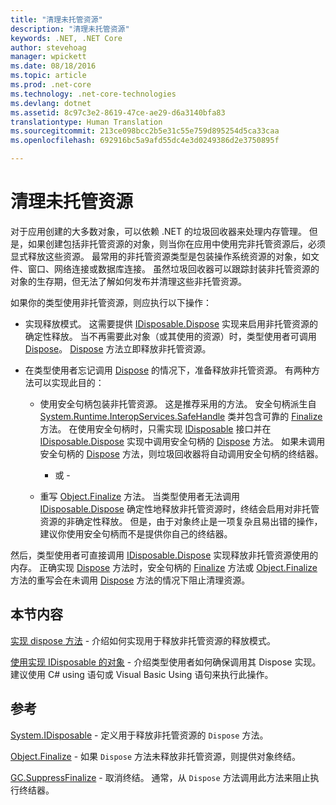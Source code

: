 ```yaml
---
title: "清理未托管资源"
description: "清理未托管资源"
keywords: .NET, .NET Core
author: stevehoag
manager: wpickett
ms.date: 08/18/2016
ms.topic: article
ms.prod: .net-core
ms.technology: .net-core-technologies
ms.devlang: dotnet
ms.assetid: 8c97c3e2-8619-47ce-ae29-d6a3140bfa83
translationtype: Human Translation
ms.sourcegitcommit: 213ce098bcc2b5e31c55e759d895254d5ca33caa
ms.openlocfilehash: 692916bc5a9afd55dc4e3d0249386d2e3750895f

---
```


# <a name="cleaning-up-unmanaged-resources"></a>清理未托管资源

对于应用创建的大多数对象，可以依赖 .NET 的垃圾回收器来处理内存管理。 但是，如果创建包括非托管资源的对象，则当你在应用中使用完非托管资源后，必须显式释放这些资源。 最常用的非托管资源类型是包装操作系统资源的对象，如文件、窗口、网络连接或数据库连接。 虽然垃圾回收器可以跟踪封装非托管资源的对象的生存期，但无法了解如何发布并清理这些非托管资源。 

如果你的类型使用非托管资源，则应执行以下操作： 

* 实现释放模式。 这需要提供 [IDisposable.Dispose](xref:System.IDisposable.Dispose) 实现来启用非托管资源的确定性释放。 当不再需要此对象（或其使用的资源）时，类型使用者可调用 [Dispose](xref:System.IDisposable.Dispose)。 [Dispose](xref:System.IDisposable.Dispose) 方法立即释放非托管资源。 

* 在类型使用者忘记调用 [Dispose](xref:System.IDisposable.Dispose) 的情况下，准备释放非托管资源。 有两种方法可以实现此目的： 

    * 使用安全句柄包装非托管资源。 这是推荐采用的方法。 安全句柄派生自 [System.Runtime.InteropServices.SafeHandle](xref:System.Runtime.InteropServices.SafeHandle) 类并包含可靠的 [Finalize](xref:System.Object.Finalize) 方法。 在使用安全句柄时，只需实现 [IDisposable](xref:System.IDisposable) 接口并在 [IDisposable.Dispose](xref:System.IDisposable.Dispose) 实现中调用安全句柄的 [Dispose](xref:System.IDisposable.Dispose) 方法。 如果未调用安全句柄的 [Dispose](xref:System.IDisposable.Dispose) 方法，则垃圾回收器将自动调用安全句柄的终结器。 

      - 或 -

    * 重写 [Object.Finalize](xref:System.Object.Finalize) 方法。 当类型使用者无法调用 [IDisposable.Dispose](xref:System.IDisposable.Dispose) 确定性地释放非托管资源时，终结会启用对非托管资源的非确定性释放。 但是，由于对象终止是一项复杂且易出错的操作，建议你使用安全句柄而不是提供你自己的终结器。 

然后，类型使用者可直接调用 [IDisposable.Dispose](xref:System.IDisposable.Dispose) 实现释放非托管资源使用的内存。 正确实现 [Dispose](xref:System.IDisposable.Dispose) 方法时，安全句柄的 [Finalize](xref:System.Object.Finalize) 方法或 [Object.Finalize](xref:System.Object.Finalize) 方法的重写会在未调用 [Dispose](xref:System.IDisposable.Dispose) 方法的情况下阻止清理资源。 

## <a name="in-this-section"></a>本节内容

[实现 dispose 方法](implementing-dispose.md) - 介绍如何实现用于释放非托管资源的释放模式。

[使用实现 IDisposable 的对象](using-objects.md) - 介绍类型使用者如何确保调用其 Dispose 实现。 建议使用 C# using 语句或 Visual Basic Using 语句来执行此操作。

## <a name="reference"></a>参考

[System.IDisposable](xref:System.IDisposable) - 定义用于释放非托管资源的 `Dispose` 方法。

[Object.Finalize](xref:System.Object.Finalize) - 如果 `Dispose` 方法未释放非托管资源，则提供对象终结。 

[GC.SuppressFinalize](xref:System.GC#System_GC_SuppressFinalize_System_Object_) - 取消终结。 通常，从 `Dispose` 方法调用此方法来阻止执行终结器。 



<!--HONumber=Nov16_HO1-->


